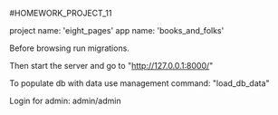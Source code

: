 #HOMEWORK_PROJECT_11

project name: 'eight_pages'
app name: 'books_and_folks'

Before browsing run migrations.

Then start the server and go to "http://127.0.0.1:8000/"

To populate db with data use management command: "load_db_data"

Login for admin: admin/admin
